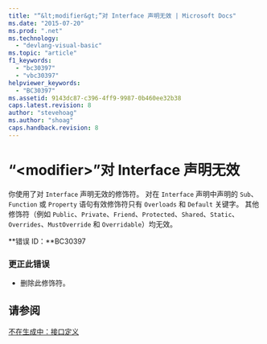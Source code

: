 ```yaml
---
title: "“&lt;modifier&gt;”对 Interface 声明无效 | Microsoft Docs"
ms.date: "2015-07-20"
ms.prod: ".net"
ms.technology: 
  - "devlang-visual-basic"
ms.topic: "article"
f1_keywords: 
  - "bc30397"
  - "vbc30397"
helpviewer_keywords: 
  - "BC30397"
ms.assetid: 9143dc87-c396-4ff9-9987-0b460ee32b38
caps.latest.revision: 8
author: "stevehoag"
ms.author: "shoag"
caps.handback.revision: 8
---
```

# “&lt;modifier&gt;”对 Interface 声明无效
你使用了对 `Interface` 声明无效的修饰符。 对在 `Interface` 声明中声明的 `Sub`、`Function` 或 `Property` 语句有效修饰符只有 `Overloads` 和 `Default` 关键字。 其他修饰符（例如 `Public`、`Private`、`Friend`、`Protected`、`Shared`、`Static`、`Overrides`、`MustOverride` 和 `Overridable`）均无效。  
  
 **错误 ID：**BC30397  
  
### 更正此错误  
  
-   删除此修饰符。  
  
## 请参阅  
 [不在生成中：接口定义](http://msdn.microsoft.com/zh-cn/7840a52c-9c38-42c4-adbc-e2c02e9dc204)